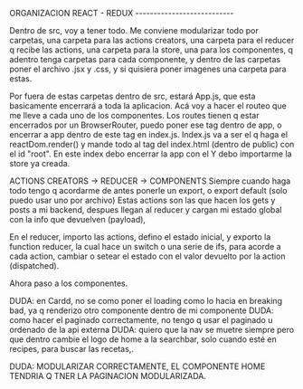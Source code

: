 ORGANIZACION REACT - REDUX   ---------------------------

Dentro de src, voy a tener todo. Me conviene modularizar todo por carpetas, una carpeta para las actions creators, una carpeta para el reducer q recibe las actions, una carpeta para la store, una para los componentes, q adentro tenga carpetas para cada componente, y dentro de las carpetas poner el archivo .jsx y .css, y si quisiera poner imagenes una carpeta para estas.

Por fuera de estas carpetas dentro de src, estará App.js, que esta basicamente encerrará a toda la aplicacion.
Acá voy a hacer el routeo que me lleve a cada uno de los componentes. Los routes tienen q estar encerrados por un BrowserRouter, puedo poner ese tag dentro de app, o encerrar a app dentro de este tag en index.js.
Index.js va a ser el q haga el reactDom.render() y mande todo al tag del index.html (dentro de public) con el id "root". En este index debo encerrar la app con el 
    <Provider store={store}> 
         <App/>
    <Provider/>
Y debo importarme la store ya creada.



ACTIONS CREATORS -> REDUCER -> COMPONENTS
Siempre cuando haga todo tengo q acordarme de antes ponerle un export, o export default (solo puedo usar uno por archivo)
Estas actions son las que hacen los gets y posts a mi backend, despues llegan al reducer y cargan mi estado global con la info que devuelven (payload), 

En el reducer, importo las actions, defino el estado inicial, y exporto la function reducer, la cual hace un switch o una serie de ifs, para acorde a cada action, cambiar o setear el estado con el valor devuelto por la action (dispatched).

Ahora paso a los componentes.



DUDA: en Cardd, no se como poner el loading como lo hacia en breaking bad, ya q renderizo otro componente dentro de mi componente
DUDA: como hacer el paginado correctamente, no tengo q usar el paginado u ordenado de la api externa
DUDA: quiero que la nav se muetre siempre pero que dentro cambie el logo de home a la searchbar, solo cuando esté en recipes, para buscar las recetas,.

DUDA: MODULARIZAR CORRECTAMENTE, EL COMPONENTE HOME TENDRIA Q TNER LA PAGINACION MODULARIZADA.